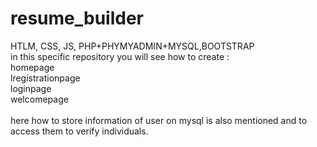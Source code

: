 # resume_builder
HTLM, CSS, JS, PHP+PHYMYADMIN+MYSQL,BOOTSTRAP <br> in this specific repository you will see how to create :<br> homepage<br>lregistrationpage<br>loginpage<br>welcomepage<br><br> here how to store information of user on mysql is also mentioned and to access them to verify individuals.
